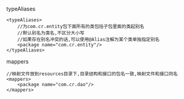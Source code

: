 typeAliases

    <typeAliases>
        //为com.cr.entity包下面所有的类包括子包里面的类起别名
        //默认别名为类名,不区分大小写
        //如果存在别名冲突的话,可以使用@Alias注解为某个类单独指定别名
        <package name="com.cr.entity"/>
    </typeAliases>
    
mappers

    //映射文件放到resources目录下,目录结构和接口的包名一致,映射文件和接口同名
    <mappers>
        <package name="com.cr.dao"/>
    </mappers>
